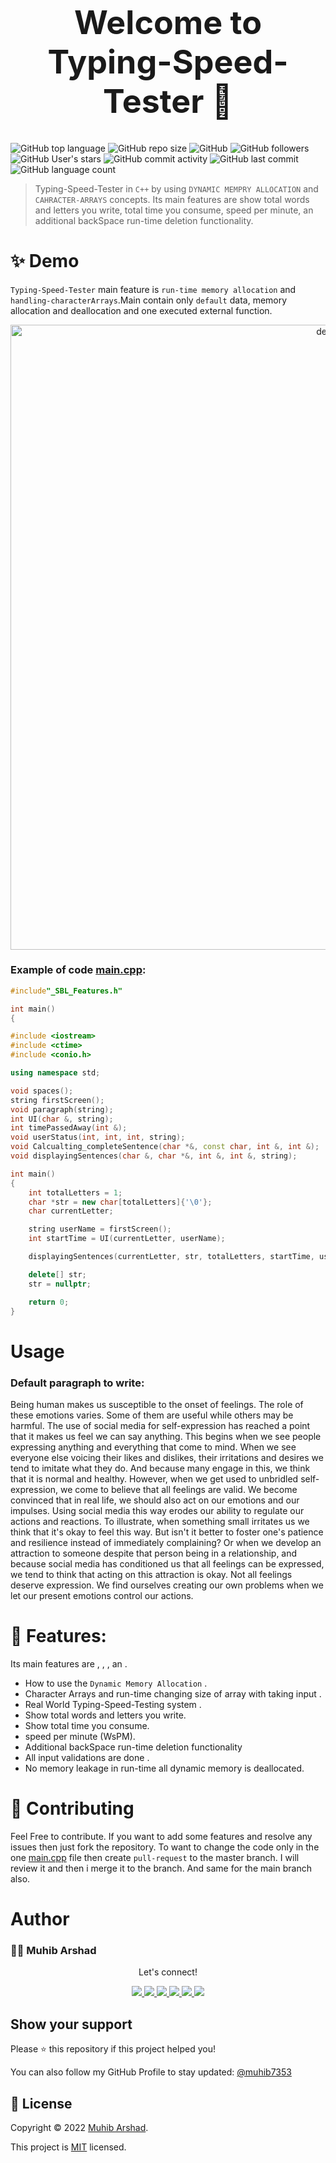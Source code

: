# 


<h1 align="center" style="font-size: 52px;" > Welcome to Typing-Speed-Tester  👋</h1>

![GitHub top language](https://img.shields.io/github/languages/top/muhib7353/Typing-Speed-Tester-In-CPP?logo=c%2B%2B&style=flat-square)
![GitHub repo size](https://img.shields.io/github/repo-size/muhib7353/Typing-Speed-Tester-In-CPP)
![GitHub](https://img.shields.io/github/license/muhib7353/Typing-Speed-Tester-In-CPP)
![GitHub followers](https://img.shields.io/github/followers/muhib7353?logo=Github&style=flat-square)
![GitHub User's stars](https://img.shields.io/github/stars/muhib7353?logo=Github&style=flat-square)
![GitHub commit activity](https://img.shields.io/github/commit-activity/y/muhib7353/Typing-Speed-Tester-In-CPP?logo=git)
![GitHub last commit](https://img.shields.io/github/last-commit/muhib7353/Typing-Speed-Tester-In-CPP?logo=git)
![GitHub language count](https://img.shields.io/github/languages/count/muhib7353/Typing-Speed-Tester-In-CPP?logo=c%2B%2B)

> Typing-Speed-Tester in `C++` by using `DYNAMIC MEMPRY ALLOCATION` and `CAHRACTER-ARRAYS` concepts. Its main features are show total words and letters you write, total time you consume, speed per minute, an additional backSpace run-time deletion functionality.

# ✨ Demo

`Typing-Speed-Tester` main feature is `run-time memory allocation` and `handling-characterArrays`.Main contain only `default` data, memory allocation and deallocation and one executed external function.

<p align="center">
  <img width="1000" src="Demo/demo.gif" alt="demo"/>
</p>

### Example of code [main.cpp](/main.cpp):

```cpp
#include"_SBL_Features.h"

int main()
{

#include <iostream>
#include <ctime>
#include <conio.h>

using namespace std;

void spaces();
string firstScreen();
void paragraph(string);
int UI(char &, string);
int timePassedAway(int &);
void userStatus(int, int, int, string);
void Calcualting_completeSentence(char *&, const char, int &, int &);
void displayingSentences(char &, char *&, int &, int &, string);

int main()
{
    int totalLetters = 1;
    char *str = new char[totalLetters]{'\0'};
    char currentLetter;

    string userName = firstScreen();
    int startTime = UI(currentLetter, userName);

    displayingSentences(currentLetter, str, totalLetters, startTime, userName);

    delete[] str;
    str = nullptr;

    return 0;
}


```
# Usage

### Default paragraph to write:

Being human makes us susceptible to the onset of feelings. The role of these emotions varies. Some of them are useful while others may be harmful. The use of social media for self-expression has reached a point that it makes us feel we can say anything. This begins when we see people expressing anything and everything that come to mind. When we see everyone else voicing their likes and dislikes, their irritations and desires we tend to imitate what they do. And because many engage in this, we think that it is normal and healthy. However, when we get used to unbridled self-expression, we come to believe that all feelings are valid. We become convinced that in real life, we should also act on our emotions and our impulses. Using social media this way erodes our ability to regulate our actions and reactions. To illustrate, when something small irritates us we think that it's okay to feel this way. But isn't it better to foster one's patience and resilience instead of immediately complaining? Or when we develop an attraction to someone despite that person being in a relationship, and because social media has conditioned us that all feelings can be expressed, we tend to think that acting on this attraction is okay. Not all feelings deserve expression. We find ourselves creating our own problems when we let our present emotions control our actions.

# 🚀 Features:
 Its main features are , , , an .
- How to use the `Dynamic Memory Allocation` .
- Character Arrays and run-time changing size of array with taking input .
- Real World Typing-Speed-Testing system .
- Show total words and letters you write.
- Show total time you consume.
- speed per minute (WsPM).
- Additional backSpace run-time deletion functionality
- All input validations are done .
- No memory leakage in run-time all dynamic memory is deallocated.

# 🤝 Contributing

Feel Free to contribute.
If you want to add some features and resolve any issues then just fork the repository. To want to change the code only in the one [main.cpp]() file then create `pull-request` to the master branch. I will review it and then i merge it to the branch. And same for the main branch also.

# Author

### 👨‍💻 Muhib Arshad

   <div align="center">
<p align="center">Let's connect!</p>

<a href="https://www.linkedin.com/in/muhib-arshad-85439b242/" target="blank">
    <img src="https://img.shields.io/badge/linkedin-%230077B5.svg?&style=for-the-badge&logo=linkedin&logoColor=white" />
</a>

<a href="https://medium.com/@muhibarshad123" target="blank">
    <img src="https://img.shields.io/badge/Medium-12100E?style=for-the-badge&logo=medium&logoColor=white" />
</a>

<a href="https://stackoverflow.com/users/18215817/muhib-arshad?tab=profile" target="blank">
    <img src="https://img.shields.io/badge/Stack_Overflow-FE7A16?style=for-the-badge&logo=stack-overflow&logoColor=white" />
</a>

<a href = "https://twitter.com/muhib7353" target="blank">
    <img src="https://img.shields.io/badge/Twitter-1DA1F2?style=for-the-badge&logo=twitter&logoColor=white" />
</a>

<a href="https://www.facebook.com/muhib7353/" target="blank">
    <img src="https://img.shields.io/badge/Facebook-1877F2?style=for-the-badge&logo=facebook&logoColor=white" />
</a>

<a href="https://www.instagram.com/muhib7353/" target="blank">
    <img src="https://img.shields.io/badge/Instagram-E4405F?style=for-the-badge&logo=instagram&logoColor=white" />
</a>

</div>



## Show your support

Please ⭐️ this repository if this project helped you!

You can also follow my GitHub Profile to stay updated:
<a href="https://github.com/muhib7353" target="blank">
@muhib7353
</a>


## 📝 License

Copyright © 2022 [Muhib Arshad](https://github.com/muhib7353). 


This project is [MIT](https://github.com/muhib7353/Salik-Bank-Limited/blob/main/LICENSE) licensed.
